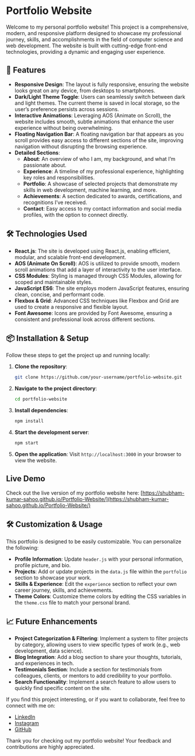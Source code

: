 # Portfolio Website

Welcome to my personal portfolio website! This project is a comprehensive, modern, and responsive platform designed to showcase my professional journey, skills, and accomplishments in the field of computer science and web development. The website is built with cutting-edge front-end technologies, providing a dynamic and engaging user experience.

## 🌟 Features

- **Responsive Design**: The layout is fully responsive, ensuring the website looks great on any device, from desktops to smartphones.
- **Dark/Light Theme Toggle**: Users can seamlessly switch between dark and light themes. The current theme is saved in local storage, so the user’s preference persists across sessions.
- **Interactive Animations**: Leveraging AOS (Animate on Scroll), the website includes smooth, subtle animations that enhance the user experience without being overwhelming.
- **Floating Navigation Bar**: A floating navigation bar that appears as you scroll provides easy access to different sections of the site, improving navigation without disrupting the browsing experience.
- **Detailed Sections**:
  - **About**: An overview of who I am, my background, and what I’m passionate about.
  - **Experience**: A timeline of my professional experience, highlighting key roles and responsibilities.
  - **Portfolio**: A showcase of selected projects that demonstrate my skills in web development, machine learning, and more.
  - **Achievements**: A section dedicated to awards, certifications, and recognitions I’ve received.
  - **Contact**: Easy access to my contact information and social media profiles, with the option to connect directly.

## 🛠️ Technologies Used

- **React.js**: The site is developed using React.js, enabling efficient, modular, and scalable front-end development.
- **AOS (Animate On Scroll)**: AOS is utilized to provide smooth, modern scroll animations that add a layer of interactivity to the user interface.
- **CSS Modules**: Styling is managed through CSS Modules, allowing for scoped and maintainable styles.
- **JavaScript ES6**: The site employs modern JavaScript features, ensuring clean, concise, and performant code.
- **Flexbox & Grid**: Advanced CSS techniques like Flexbox and Grid are used to create a responsive and flexible layout.
- **Font Awesome**: Icons are provided by Font Awesome, ensuring a consistent and professional look across different sections.

## 📦 Installation & Setup

Follow these steps to get the project up and running locally:

1. **Clone the repository**:
   ```bash
   git clone https://github.com/your-username/portfolio-website.git
   ```
2. **Navigate to the project directory**:
   ```bash
   cd portfolio-website
   ```
3. **Install dependencies**:
   ```bash
   npm install
   ```
4. **Start the development server**:
   ```bash
   npm start
   ```
5. **Open the application**: Visit `http://localhost:3000` in your browser to view the website.


## Live Demo

Check out the live version of my portfolio website here: [https://shubham-kumar-sahoo.github.io/Portfolio-Website/](https://shubham-kumar-sahoo.github.io/Portfolio-Website/)


## 🛠️ Customization & Usage

This portfolio is designed to be easily customizable. You can personalize the following:

- **Profile Information**: Update `header.js` with your personal information, profile picture, and bio.
- **Projects**: Add or update projects in the `data.js` file within the `portfolio` section to showcase your work.
- **Skills & Experience**: Edit the `experience` section to reflect your own career journey, skills, and achievements.
- **Theme Colors**: Customize theme colors by editing the CSS variables in the `theme.css` file to match your personal brand.

## 📈 Future Enhancements

- **Project Categorization & Filtering**: Implement a system to filter projects by category, allowing users to view specific types of work (e.g., web development, data science).
- **Blog Integration**: Add a blog section to share your thoughts, tutorials, and experiences in tech.
- **Testimonials Section**: Include a section for testimonials from colleagues, clients, or mentors to add credibility to your portfolio.
- **Search Functionality**: Implement a search feature to allow users to quickly find specific content on the site.


If you find this project interesting, or if you want to collaborate, feel free to connect with me on:

- [LinkedIn](https://www.linkedin.com/in/your-linkedin-profile/)
- [Instagram](https://www.instagram.com/im_shubham_34/)
- [GitHub](https://github.com/your-username/)

Thank you for checking out my portfolio website! Your feedback and contributions are highly appreciated.
